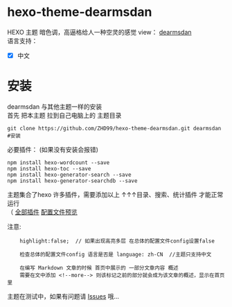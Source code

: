 # hexo-theme-dearmsdan
 HEXO 主题 暗色调，高逼格给人一种空灵的感觉 
  view： [dearmsdan](https://dearmsdan.com/)  
  语言支持：  

  - [x] 中文


# 安装

dearmsdan 与其他主题一样的安装  
首先 把本主题 拉到自己电脑上的 主题目录

```
git clone https://github.com/ZHD99/hexo-theme-dearmsdan.git dearmsdan #安装
```



 必要插件： (如果没有安装会报错)

```
npm install hexo-wordcount --save  
npm install hexo-toc --save  
npm install hexo-generator-search --save  
npm install hexo-generator-searchdb --save  
```

主题集合了hexo 许多插件，需要添加以上 ↑↑↑目录、搜索、统计插件 才能正常运行  
（ [全部插件](https://github.com/ZHD99/hexo-theme-dearmsdan/blob/master/package.json)  [配置文件预览](https://github.com/ZHD99/hexo-theme-dearmsdan/blob/master/_config.yml)

注意:    

```
    highlight:false;  // 如果出现高亮多层 在总体的配置文件config设置false
```
        检查总体的配置文件config 语言是否是 language: zh-CN  //主题只支持中文

```
    在编写 Markdown 文章的时候 首页中展示的 一部分文章内容 概述
    需要在文中添加 <!--more--> 则该标记之前的部分就会成为该文章的概述，显示在首页		里
```



主题在测试中，如果有问题请 [Issues](https://github.com/ZHD99/hexo-theme-dearmsdan/issues) 哦...

